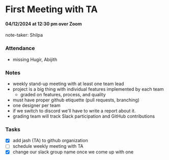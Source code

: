 # First Meeting with TA
#### 04/12/2024 at 12:30 pm over Zoom
note-taker: Shilpa
### Attendance
- missing Hugir, Abijith

### Notes
- weekly stand-up meeting with at least one team lead
- project is a big thing with individual features implemented by each team
  - graded on features, process, and quality
- must have proper github etiquette (pull requests, branching)
- one designer per team
- if we switch to discord we'll have to write a report about it.
- grading team will track Slack participation and GitHub contributions


### Tasks
- [x] add jash (TA) to github organization
- [ ] schedule weekly meeting with TA
- [x] change our slack group name once we come up with one
